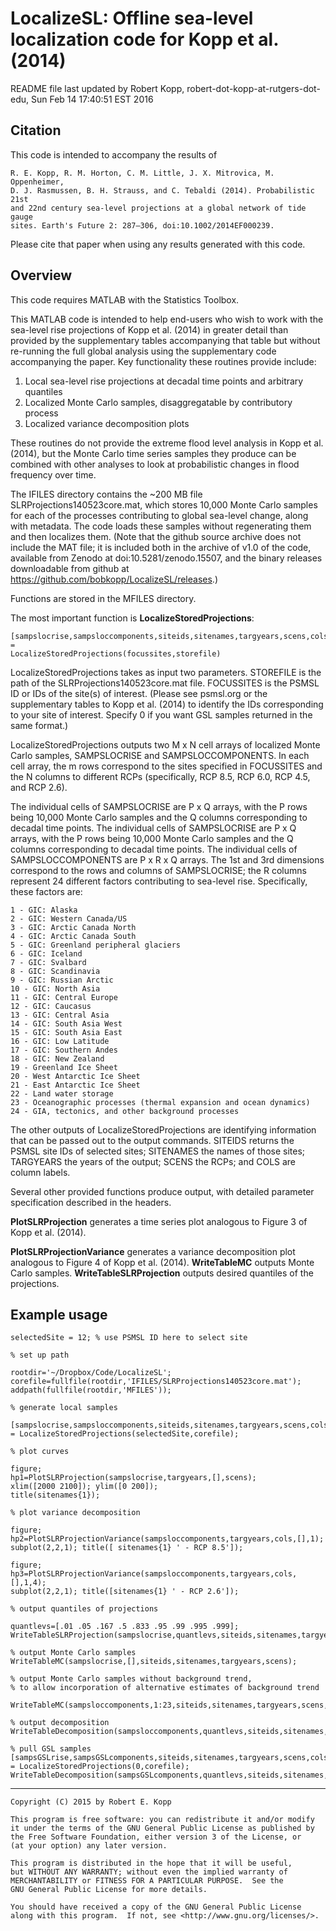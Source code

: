 # LocalizeSL: Offline sea-level localization code for Kopp et al. (2014)

README file last updated by Robert Kopp, robert-dot-kopp-at-rutgers-dot-edu, Sun Feb 14 17:40:51 EST 2016

## Citation

This code is intended to accompany the results of

	R. E. Kopp, R. M. Horton, C. M. Little, J. X. Mitrovica, M. Oppenheimer,
	D. J. Rasmussen, B. H. Strauss, and C. Tebaldi (2014). Probabilistic 21st
	and 22nd century sea-level projections at a global network of tide	gauge
	sites. Earth's Future 2: 287–306, doi:10.1002/2014EF000239. 

Please cite that paper when using any results generated with this code.

## Overview

This code requires MATLAB with the Statistics Toolbox.

This MATLAB code is intended to help end-users who wish to work with the sea-level rise projections of Kopp et al. (2014) in greater detail than provided by the supplementary tables accompanying that table but without re-running the full global analysis using the supplementary code accompanying the paper. Key functionality these routines provide include:

1. Local sea-level rise projections at decadal time points and arbitrary quantiles
2. Localized Monte Carlo samples, disaggregatable by contributory process
3. Localized variance decomposition plots 

These routines do not provide the extreme flood level analysis in Kopp et al. (2014), but the Monte Carlo time series samples they produce can be combined with other analyses to look at probabilistic changes in flood frequency over time.

The IFILES directory contains the ~200 MB file SLRProjections140523core.mat, which stores 10,000 Monte Carlo samples for each of the processes contributing to global sea-level change, along with metadata. The code loads these samples without regenerating them and then localizes them. (Note that the github source archive does not include the MAT file; it is included both in the archive of v1.0 of the code, available from Zenodo at doi:10.5281/zenodo.15507, and the binary releases downloadable from github at https://github.com/bobkopp/LocalizeSL/releases.)

Functions are stored in the MFILES directory.

The most important function is **LocalizeStoredProjections**:

 	[sampslocrise,sampsloccomponents,siteids,sitenames,targyears,scens,cols] =
	LocalizeStoredProjections(focussites,storefile)

LocalizeStoredProjections takes as input two parameters. STOREFILE is the path of the SLRProjections140523core.mat file. FOCUSSITES is the PSMSL ID or IDs of the site(s) of interest. (Please see psmsl.org or the supplementary tables to Kopp et al. (2014) to identify the IDs corresponding to your site of interest. Specify 0 if you want GSL samples returned in the same format.)

LocalizeStoredProjections outputs two M x N cell arrays of localized Monte Carlo samples, SAMPSLOCRISE and SAMPSLOCCOMPONENTS. In each cell array, the m rows correspond to the sites specified in FOCUSSITES and the N columns to different RCPs (specifically, RCP 8.5, RCP 6.0, RCP 4.5, and RCP 2.6). 

The individual cells of SAMPSLOCRISE are P x Q arrays, with the P rows being 10,000 Monte Carlo samples and the Q columns corresponding to decadal time points. The individual cells of SAMPSLOCRISE are P x Q arrays, with the P rows being 10,000 Monte Carlo samples and the Q columns corresponding to decadal time points. The individual cells of SAMPSLOCCOMPONENTS are P x R x Q arrays. The 1st and 3rd dimensions correspond to the rows and columns of SAMPSLOCRISE; the R columns represent 24 different factors contributing to sea-level rise. Specifically, these factors are:

	1 - GIC: Alaska
	2 - GIC: Western Canada/US
	3 - GIC: Arctic Canada North
	4 - GIC: Arctic Canada South
	5 - GIC: Greenland peripheral glaciers
	6 - GIC: Iceland
	7 - GIC: Svalbard
	8 - GIC: Scandinavia
	9 - GIC: Russian Arctic
	10 - GIC: North Asia
	11 - GIC: Central Europe
	12 - GIC: Caucasus
	13 - GIC: Central Asia
	14 - GIC: South Asia West
	15 - GIC: South Asia East
	16 - GIC: Low Latitude
	17 - GIC: Southern Andes
	18 - GIC: New Zealand
	19 - Greenland Ice Sheet
	20 - West Antarctic Ice Sheet
	21 - East Antarctic Ice Sheet
	22 - Land water storage
	23 - Oceanographic processes (thermal expansion and ocean dynamics)
	24 - GIA, tectonics, and other background processes
	
The other outputs of LocalizeStoredProjections are identifying information that can be passed out to the output commands. SITEIDS returns the PSMSL site IDs of selected sites; SITENAMES the names of those sites; TARGYEARS the years of the output; SCENS the RCPs; and COLS are column labels.

Several other provided functions produce output, with detailed parameter specification described in the headers.

**PlotSLRProjection** generates a time series plot analogous to Figure 3 of Kopp et al. (2014).

**PlotSLRProjectionVariance** generates a variance decomposition plot analogous to Figure 4 of Kopp et al. (2014).
**WriteTableMC** outputs Monte Carlo samples.
**WriteTableSLRProjection** outputs desired quantiles of the projections.

## Example usage

	selectedSite = 12; % use PSMSL ID here to select site

	% set up path
	
	rootdir='~/Dropbox/Code/LocalizeSL';
	corefile=fullfile(rootdir,'IFILES/SLRProjections140523core.mat');
	addpath(fullfile(rootdir,'MFILES'));
	
	% generate local samples
	
	[sampslocrise,sampsloccomponents,siteids,sitenames,targyears,scens,cols] = LocalizeStoredProjections(selectedSite,corefile);
	
	% plot curves
	
	figure;
	hp1=PlotSLRProjection(sampslocrise,targyears,[],scens);
	xlim([2000 2100]); ylim([0 200]);
	title(sitenames{1});
	
	% plot variance decomposition
	
	figure;
	hp2=PlotSLRProjectionVariance(sampsloccomponents,targyears,cols,[],1);
	subplot(2,2,1); title([ sitenames{1} ' - RCP 8.5']);
	
	figure;
	hp3=PlotSLRProjectionVariance(sampsloccomponents,targyears,cols,[],1,4);
	subplot(2,2,1); title([sitenames{1} ' - RCP 2.6']);
	
	% output quantiles of projections
	
	quantlevs=[.01 .05 .167 .5 .833 .95 .99 .995 .999];
	WriteTableSLRProjection(sampslocrise,quantlevs,siteids,sitenames,targyears,scens);
	
	% output Monte Carlo samples
	WriteTableMC(sampslocrise,[],siteids,sitenames,targyears,scens);
	
	% output Monte Carlo samples without background trend,
	% to allow incorporation of alternative estimates of background trend
	
	WriteTableMC(sampsloccomponents,1:23,siteids,sitenames,targyears,scens,'LSLProj_nobkgd_');
	
	% output decomposition
	WriteTableDecomposition(sampsloccomponents,quantlevs,siteids,sitenames,targyears,cols,scens);

	% pull GSL samples
	[sampsGSLrise,sampsGSLcomponents,siteids,sitenames,targyears,scens,cols] = LocalizeStoredProjections(0,corefile);
	WriteTableDecomposition(sampsGSLcomponents,quantlevs,siteids,sitenames,targyears,cols,scens);

	

----

    Copyright (C) 2015 by Robert E. Kopp

    This program is free software: you can redistribute it and/or modify
    it under the terms of the GNU General Public License as published by
    the Free Software Foundation, either version 3 of the License, or
    (at your option) any later version.

    This program is distributed in the hope that it will be useful,
    but WITHOUT ANY WARRANTY; without even the implied warranty of
    MERCHANTABILITY or FITNESS FOR A PARTICULAR PURPOSE.  See the
    GNU General Public License for more details.

    You should have received a copy of the GNU General Public License
    along with this program.  If not, see <http://www.gnu.org/licenses/>.
